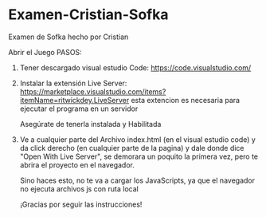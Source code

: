 # Examen-Cristian-Sofka
Examen de Sofka hecho por Cristian

Abrir el Juego
PASOS:
1.	Tener descargado visual estudio Code: https://code.visualstudio.com/

2.	Instalar la extensión Live Server: https://marketplace.visualstudio.com/items?itemName=ritwickdey.LiveServer
    esta extencion es necesaria para ejecutar el programa en un servidor

    Asegúrate de tenerla instalada y Habilitada

3.  Ve a cualquier parte del Archivo index.html (en el visual estudio code) y da click derecho (en cualquier parte de la pagina) 
    y dale donde dice "Open With Live Server", se demorara un poquito la primera vez, pero te abrira el proyecto en el navegador.

    Sino haces esto, no te va a cargar los JavaScripts, ya que el navegador no ejecuta archivos js con ruta local 

    ¡Gracias por seguir las instrucciones!